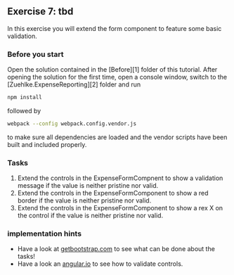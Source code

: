 ## Exercise 7: tbd ##

In this exercise you will extend the form component to feature some basic validation.

### Before you start ###

Open the solution contained in the [Before][1] folder of this tutorial. After opening the solution for the first time, open a console window, switch to the [Zuehlke.ExpenseReporting][2] folder and run

```bash
npm install
```

followed by

```bash
webpack --config webpack.config.vendor.js
```

to make sure all dependencies are loaded and the vendor scripts have been built and included properly.

### Tasks ###

1. Extend the controls in the ExpenseFormCompnent to show a validation message if the value is neither pristine nor valid.
2. Extend the controls in the ExpenseFormComponent to show a red border if the value is neither pristine nor valid.
3. Extend the controls in the ExpenseFormComponent to show a rex X on the control if the value is neither pristine nor valid.

### implementation hints ###

* Have a look at [getbootstrap.com](http://getbootstrap.com) to see what can be done about the tasks!
* Have a look an [angular.io](http://angular.io) to see how to validate controls.
